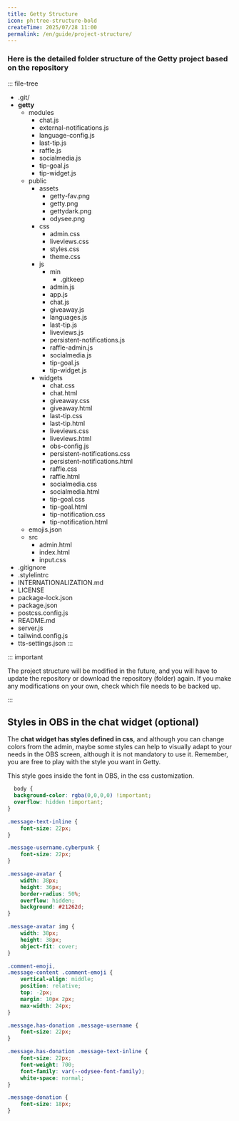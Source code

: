 ```yaml
---
title: Getty Structure
icon: ph:tree-structure-bold
createTime: 2025/07/28 11:00
permalink: /en/guide/project-structure/
---
```


### Here is the detailed folder structure of the Getty project based on the repository

::: file-tree

- .git/
- **getty**
  - modules
    - chat.js
    - external-notifications.js
    - language-config.js
    - last-tip.js
    - raffle.js
    - socialmedia.js
    - tip-goal.js
    - tip-widget.js
  - public
    - assets
      - getty-fav.png
      - getty.png
      - gettydark.png
      - odysee.png
    - css
      - admin.css
      - liveviews.css
      - styles.css
      - theme.css
    - js
      - min
        - .gitkeep
      - admin.js
      - app.js
      - chat.js
      - giveaway.js
      - languages.js
      - last-tip.js
      - liveviews.js
      - persistent-notifications.js
      - raffle-admin.js
      - socialmedia.js
      - tip-goal.js
      - tip-widget.js
    - widgets
      - chat.css
      - chat.html
      - giveaway.css
      - giveaway.html
      - last-tip.css
      - last-tip.html
      - liveviews.css
      - liveviews.html
      - obs-config.js
      - persistent-notifications.css
      - persistent-notifications.html
      - raffle.css
      - raffle.html
      - socialmedia.css
      - socialmedia.html
      - tip-goal.css
      - tip-goal.html
      - tip-notification.css
      - tip-notification.html
  - emojis.json
  - src
    - admin.html
    - index.html
    - input.css
- .gitignore
- .stylelintrc
- INTERNATIONALIZATION.md
- LICENSE
- package-lock.json
- package.json
- postcss.config.js
- README.md
- server.js
- tailwind.config.js
- tts-settings.json
  :::

::: important

The project structure will be modified in the future, and you will have to update the repository or download the repository (folder) again. If you make any modifications on your own, check which file needs to be backed up.

:::

## Styles in OBS in the chat widget (optional)

The **chat widget has styles defined in css**, and although you can change colors from the admin, maybe some styles can help to visually adapt to your needs in the OBS screen, although it is not mandatory to use it. Remember, you are free to play with the style you want in Getty.

This style goes inside the font in OBS, in the css customization.

```css title="chat.html"
  body { 
  background-color: rgba(0,0,0,0) !important; 
  overflow: hidden !important;
}

.message-text-inline {
    font-size: 22px;
}

.message-username.cyberpunk {
    font-size: 22px;
}

.message-avatar {
    width: 38px;
    height: 36px;
    border-radius: 50%;
    overflow: hidden;
    background: #21262d;
}

.message-avatar img {
    width: 38px;
    height: 38px;
    object-fit: cover;
}

.comment-emoji,
.message-content .comment-emoji {
    vertical-align: middle;
    position: relative;
    top: -2px;
    margin: 10px 2px;
    max-width: 24px;
}

.message.has-donation .message-username {
    font-size: 22px;
}

.message.has-donation .message-text-inline {
    font-size: 22px;
    font-weight: 700;
    font-family: var(--odysee-font-family);
    white-space: normal;
}

.message-donation {
    font-size: 18px;
}
```
